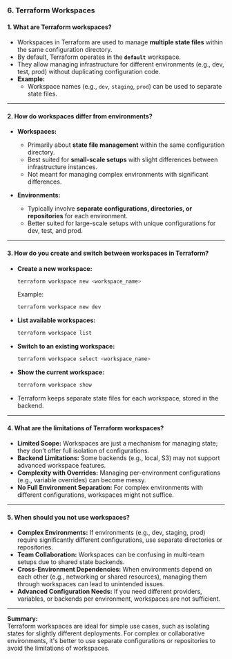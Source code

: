 ### **6. Terraform Workspaces**

#### **1. What are Terraform workspaces?**
- Workspaces in Terraform are used to manage **multiple state files** within the same configuration directory.
- By default, Terraform operates in the **`default`** workspace.
- They allow managing infrastructure for different environments (e.g., dev, test, prod) without duplicating configuration code.
- **Example:**
  - Workspace names (e.g., `dev`, `staging`, `prod`) can be used to separate state files.

---

#### **2. How do workspaces differ from environments?**
- **Workspaces:**
  - Primarily about **state file management** within the same configuration directory.
  - Best suited for **small-scale setups** with slight differences between infrastructure instances.
  - Not meant for managing complex environments with significant differences.

- **Environments:**
  - Typically involve **separate configurations, directories, or repositories** for each environment.
  - Better suited for large-scale setups with unique configurations for dev, test, and prod.

---

#### **3. How do you create and switch between workspaces in Terraform?**
- **Create a new workspace:**
  ```bash
  terraform workspace new <workspace_name>
  ```
  Example:
  ```bash
  terraform workspace new dev
  ```

- **List available workspaces:**
  ```bash
  terraform workspace list
  ```

- **Switch to an existing workspace:**
  ```bash
  terraform workspace select <workspace_name>
  ```

- **Show the current workspace:**
  ```bash
  terraform workspace show
  ```

- Terraform keeps separate state files for each workspace, stored in the backend.

---

#### **4. What are the limitations of Terraform workspaces?**
- **Limited Scope:** Workspaces are just a mechanism for managing state; they don’t offer full isolation of configurations.
- **Backend Limitations:** Some backends (e.g., local, S3) may not support advanced workspace features.
- **Complexity with Overrides:** Managing per-environment configurations (e.g., variable overrides) can become messy.
- **No Full Environment Separation:** For complex environments with different configurations, workspaces might not suffice.

---

#### **5. When should you not use workspaces?**
- **Complex Environments:** If environments (e.g., dev, staging, prod) require significantly different configurations, use separate directories or repositories.
- **Team Collaboration:** Workspaces can be confusing in multi-team setups due to shared state backends.
- **Cross-Environment Dependencies:** When environments depend on each other (e.g., networking or shared resources), managing them through workspaces can lead to unintended issues.
- **Advanced Configuration Needs:** If you need different providers, variables, or backends per environment, workspaces are not sufficient.

---

**Summary:**  
Terraform workspaces are ideal for simple use cases, such as isolating states for slightly different deployments. For complex or collaborative environments, it's better to use separate configurations or repositories to avoid the limitations of workspaces.